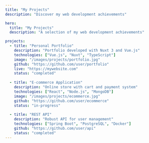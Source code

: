 ```yaml
---
title: "My Projects"
description: "Discover my web development achievements"

hero:
  title: "My Projects"
  description: "A selection of my web development achievements"

projects:
  - title: "Personal Portfolio"
    description: "Portfolio developed with Nuxt 3 and Vue.js"
    technologies: ["Vue.js", "Nuxt", "TypeScript"]
    image: "/images/projects/portfolio.jpg"
    github: "https://github.com/user/portfolio"
    live: "https://mywebsite.com"
    status: "completed"
    
  - title: "E-commerce Application"
    description: "Online store with cart and payment system"
    technologies: ["React", "Node.js", "MongoDB"]
    image: "/images/projects/ecommerce.jpg"
    github: "https://github.com/user/ecommerce"
    status: "in-progress"
    
  - title: "REST API"
    description: "Robust API for user management"
    technologies: ["Spring Boot", "PostgreSQL", "Docker"]
    github: "https://github.com/user/api"
    status: "completed"
---
```

